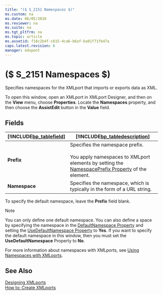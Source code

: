 ```yaml
---
title: "($ S_2151 Namespaces $)"
ms.custom: na
ms.date: 06/05/2016
ms.reviewer: na
ms.suite: na
ms.tgt_pltfrm: na
ms.topic: article
ms.assetid: f18c2b4f-cb15-4ca6-b6af-ba91f71fb47a
caps.latest.revision: 6
manager: edupont
---
```

# ($ S_2151 Namespaces $)
Specifies namespaces for the XMLport that imports or exports data as XML.  
  
 To open this window, open an XMLport in XMLport Designer, and then on the **View** menu, choose **Properties**. Locate the **Namespaces** property, and then choose the **AssistEdit** button in the **Value** field.  
  
## Fields  
  
|[!INCLUDE[bp_tablefield](../dynamics-nav/includes/bp_tablefield_md.md)]|[!INCLUDE[bp_tabledescription](../dynamics-nav/includes/bp_tabledescription_md.md)]|  
|---------------------------------|---------------------------------------|  
|**Prefix**|Specifies the namespace prefix.<br /><br /> You apply namespaces to XMLport elements by setting the [NamespacePrefix Property](../dynamics-nav/NamespacePrefix-Property.md) of the element.|  
|**Namespace**|Specifies the namespace, which is typically in the form of a URL string.|  
  
 To specify the default namespace, leave the **Prefix** field blank.  
  
> [!NOTE]  
>  You can only define one default namespace. You can also define a space by specifying the namespace in the [DefaultNamespace Property](../dynamics-nav/DefaultNamespace-Property.md) and setting the [UseDefaultNamespace Property](../dynamics-nav/UseDefaultNamespace-Property.md) to **Yes**. If you want to specify the default namespace in this window, then you must set the **UseDefaultNamespace** Property to **No**.  
  
 For more information about namespaces with XMLports, see [Using Namespaces with XMLports](../dynamics-nav/Using-Namespaces-with-XMLports.md).  
  
## See Also  
 [Designing XMLports](../dynamics-nav/Designing-XMLports.md)   
 [How to: Create XMLports](../Topic/How%20to:%20Create%20XMLports.md)
